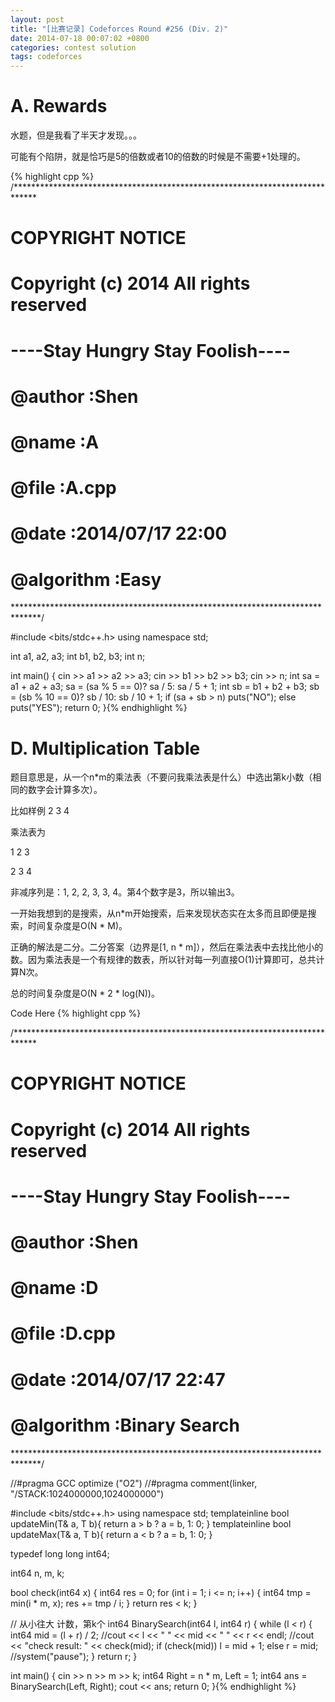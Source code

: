 ```yaml
---
layout: post
title: "[比赛记录] Codeforces Round #256 (Div. 2)"
date: 2014-07-18 00:07:02 +0800
categories: contest solution
tags: codeforces
---
```


# A. Rewards

水题，但是我看了半天才发现。。。

可能有个陷阱，就是恰巧是5的倍数或者10的倍数的时候是不需要+1处理的。

{% highlight cpp %}
/*****************************************************************************
#       COPYRIGHT NOTICE
#       Copyright (c) 2014 All rights reserved
#       ----Stay Hungry Stay Foolish----
#
#       @author       :Shen
#       @name         :A
#       @file         :A.cpp
#       @date         :2014/07/17 22:00
#       @algorithm    :Easy
******************************************************************************/

#include <bits/stdc++.h>
using namespace std;

int a1, a2, a3;
int b1, b2, b3;
int n;

int main()
{
    cin >> a1 >> a2 >> a3;
    cin >> b1 >> b2 >> b3;
    cin >> n;
    int sa = a1 + a2 + a3; sa = (sa % 5 == 0)? sa / 5: sa / 5 + 1;
    int sb = b1 + b2 + b3; sb = (sb % 10 == 0)? sb / 10: sb / 10 + 1;
    if (sa + sb > n) puts("NO");
    else puts("YES");
    return 0;
}{% endhighlight %}

# D. Multiplication Table

题目意思是，从一个n*m的乘法表（不要问我乘法表是什么）中选出第k小数（相同的数字会计算多次）。

比如样例 2 3 4

乘法表为

1 2 3

2 3 4

非减序列是：1, 2, 2, 3, 3, 4。第4个数字是3，所以输出3。

一开始我想到的是搜索，从n*m开始搜索，后来发现状态实在太多而且即便是搜索，时间复杂度是O(N * M)。

正确的解法是二分。二分答案（边界是[1, n * m]），然后在乘法表中去找比他小的数。因为乘法表是一个有规律的数表，所以针对每一列直接O(1)计算即可，总共计算N次。

总的时间复杂度是O(N * 2 * log(N))。

Code Here
{% highlight cpp %}

/*****************************************************************************
#       COPYRIGHT NOTICE
#       Copyright (c) 2014 All rights reserved
#       ----Stay Hungry Stay Foolish----
#
#       @author       :Shen
#       @name         :D
#       @file         :D.cpp
#       @date         :2014/07/17 22:47
#       @algorithm    :Binary Search
******************************************************************************/

//#pragma GCC optimize ("O2")
//#pragma comment(linker, "/STACK:1024000000,1024000000")

#include <bits/stdc++.h>
using namespace std;
template<class T>inline bool updateMin(T& a, T b){ return a > b ? a = b, 1: 0; }
template<class T>inline bool updateMax(T& a, T b){ return a < b ? a = b, 1: 0; }

typedef long long int64;

int64 n, m, k;

bool check(int64 x)
{
    int64 res = 0;
    for (int i = 1; i <= n; i++)
    {
        int64 tmp = min(i * m, x);
        res += tmp / i;
    }
    return res < k;
}

// 从小往大 计数，第k个
int64 BinarySearch(int64 l, int64 r)
{
    while (l < r)
    {
        int64 mid = (l + r) / 2;
        //cout << l << " " << mid << " " << r << endl;
        //cout << "check result: " << check(mid);
        if (check(mid)) l = mid + 1;
        else r = mid;
        //system("pause");
    }
    return r;
}

int main()
{
    cin >> n >> m >> k;
    int64 Right = n * m, Left = 1;
    int64 ans = BinarySearch(Left, Right);
    cout << ans;
    return 0;
}{% endhighlight %}
